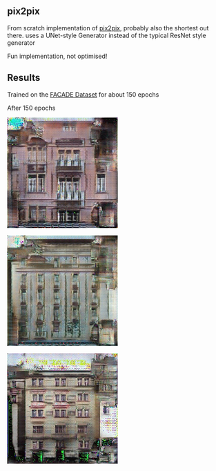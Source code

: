## pix2pix

From scratch implementation of [pix2pix](https://arxiv.org/abs/1611.07004), probably also the shortest out there. uses a UNet-style Generator instead of the typical ResNet style generator

Fun implementation, not optimised!


## Results

Trained on the [FACADE Dataset](http://cmp.felk.cvut.cz/~tylecr1/facade/) for about 150 epochs

After 150 epochs

![sample1](../samples/pix2pix/e_150_1.jpg)

![sample2](../samples/pix2pix/e_150_2.jpg)

![sample3](../samples/pix2pix/e_150_3.jpg)






